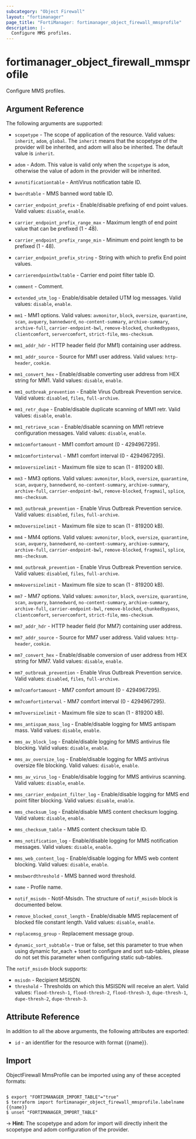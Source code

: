 ```yaml
---
subcategory: "Object Firewall"
layout: "fortimanager"
page_title: "FortiManager: fortimanager_object_firewall_mmsprofile"
description: |-
  Configure MMS profiles.
---
```


# fortimanager_object_firewall_mmsprofile
Configure MMS profiles.

## Argument Reference


The following arguments are supported:

* `scopetype` - The scope of application of the resource. Valid values: `inherit`, `adom`, `global`. The `inherit` means that the scopetype of the provider will be inherited, and adom will also be inherited. The default value is `inherit`.
* `adom` - Adom. This value is valid only when the `scopetype` is `adom`, otherwise the value of adom in the provider will be inherited.

* `avnotificationtable` - AntiVirus notification table ID.
* `bwordtable` - MMS banned word table ID.
* `carrier_endpoint_prefix` - Enable/disable prefixing of end point values. Valid values: `disable`, `enable`.

* `carrier_endpoint_prefix_range_max` - Maximum length of end point value that can be prefixed (1 - 48).
* `carrier_endpoint_prefix_range_min` - Minimum end point length to be prefixed (1 - 48).
* `carrier_endpoint_prefix_string` - String with which to prefix End point values.
* `carrierendpointbwltable` - Carrier end point filter table ID.
* `comment` - Comment.
* `extended_utm_log` - Enable/disable detailed UTM log messages. Valid values: `disable`, `enable`.

* `mm1` - MM1 options. Valid values: `avmonitor`, `block`, `oversize`, `quarantine`, `scan`, `avquery`, `bannedword`, `no-content-summary`, `archive-summary`, `archive-full`, `carrier-endpoint-bwl`, `remove-blocked`, `chunkedbypass`, `clientcomfort`, `servercomfort`, `strict-file`, `mms-checksum`.

* `mm1_addr_hdr` - HTTP header field (for MM1) containing user address.
* `mm1_addr_source` - Source for MM1 user address. Valid values: `http-header`, `cookie`.

* `mm1_convert_hex` - Enable/disable converting user address from HEX string for MM1. Valid values: `disable`, `enable`.

* `mm1_outbreak_prevention` - Enable Virus Outbreak Prevention service. Valid values: `disabled`, `files`, `full-archive`.

* `mm1_retr_dupe` - Enable/disable duplicate scanning of MM1 retr. Valid values: `disable`, `enable`.

* `mm1_retrieve_scan` - Enable/disable scanning on MM1 retrieve configuration messages. Valid values: `disable`, `enable`.

* `mm1comfortamount` - MM1 comfort amount (0 - 4294967295).
* `mm1comfortinterval` - MM1 comfort interval (0 - 4294967295).
* `mm1oversizelimit` - Maximum file size to scan (1 - 819200 kB).
* `mm3` - MM3 options. Valid values: `avmonitor`, `block`, `oversize`, `quarantine`, `scan`, `avquery`, `bannedword`, `no-content-summary`, `archive-summary`, `archive-full`, `carrier-endpoint-bwl`, `remove-blocked`, `fragmail`, `splice`, `mms-checksum`.

* `mm3_outbreak_prevention` - Enable Virus Outbreak Prevention service. Valid values: `disabled`, `files`, `full-archive`.

* `mm3oversizelimit` - Maximum file size to scan (1 - 819200 kB).
* `mm4` - MM4 options. Valid values: `avmonitor`, `block`, `oversize`, `quarantine`, `scan`, `avquery`, `bannedword`, `no-content-summary`, `archive-summary`, `archive-full`, `carrier-endpoint-bwl`, `remove-blocked`, `fragmail`, `splice`, `mms-checksum`.

* `mm4_outbreak_prevention` - Enable Virus Outbreak Prevention service. Valid values: `disabled`, `files`, `full-archive`.

* `mm4oversizelimit` - Maximum file size to scan (1 - 819200 kB).
* `mm7` - MM7 options. Valid values: `avmonitor`, `block`, `oversize`, `quarantine`, `scan`, `avquery`, `bannedword`, `no-content-summary`, `archive-summary`, `archive-full`, `carrier-endpoint-bwl`, `remove-blocked`, `chunkedbypass`, `clientcomfort`, `servercomfort`, `strict-file`, `mms-checksum`.

* `mm7_addr_hdr` - HTTP header field (for MM7) containing user address.
* `mm7_addr_source` - Source for MM7 user address. Valid values: `http-header`, `cookie`.

* `mm7_convert_hex` - Enable/disable conversion of user address from HEX string for MM7. Valid values: `disable`, `enable`.

* `mm7_outbreak_prevention` - Enable Virus Outbreak Prevention service. Valid values: `disabled`, `files`, `full-archive`.

* `mm7comfortamount` - MM7 comfort amount (0 - 4294967295).
* `mm7comfortinterval` - MM7 comfort interval (0 - 4294967295).
* `mm7oversizelimit` - Maximum file size to scan (1 - 819200 kB).
* `mms_antispam_mass_log` - Enable/disable logging for MMS antispam mass. Valid values: `disable`, `enable`.

* `mms_av_block_log` - Enable/disable logging for MMS antivirus file blocking. Valid values: `disable`, `enable`.

* `mms_av_oversize_log` - Enable/disable logging for MMS antivirus oversize file blocking. Valid values: `disable`, `enable`.

* `mms_av_virus_log` - Enable/disable logging for MMS antivirus scanning. Valid values: `disable`, `enable`.

* `mms_carrier_endpoint_filter_log` - Enable/disable logging for MMS end point filter blocking. Valid values: `disable`, `enable`.

* `mms_checksum_log` - Enable/disable MMS content checksum logging. Valid values: `disable`, `enable`.

* `mms_checksum_table` - MMS content checksum table ID.
* `mms_notification_log` - Enable/disable logging for MMS notification messages. Valid values: `disable`, `enable`.

* `mms_web_content_log` - Enable/disable logging for MMS web content blocking. Valid values: `disable`, `enable`.

* `mmsbwordthreshold` - MMS banned word threshold.
* `name` - Profile name.
* `notif_msisdn` - Notif-Msisdn. The structure of `notif_msisdn` block is documented below.
* `remove_blocked_const_length` - Enable/disable MMS replacement of blocked file constant length. Valid values: `disable`, `enable`.

* `replacemsg_group` - Replacement message group.
* `dynamic_sort_subtable` - true or false, set this parameter to true when using dynamic for_each + toset to configure and sort sub-tables, please do not set this parameter when configuring static sub-tables.

The `notif_msisdn` block supports:

* `msisdn` - Recipient MSISDN.
* `threshold` - Thresholds on which this MSISDN will receive an alert. Valid values: `flood-thresh-1`, `flood-thresh-2`, `flood-thresh-3`, `dupe-thresh-1`, `dupe-thresh-2`, `dupe-thresh-3`.



## Attribute Reference

In addition to all the above arguments, the following attributes are exported:
* `id` - an identifier for the resource with format {{name}}.

## Import

ObjectFirewall MmsProfile can be imported using any of these accepted formats:
```

$ export "FORTIMANAGER_IMPORT_TABLE"="true"
$ terraform import fortimanager_object_firewall_mmsprofile.labelname {{name}}
$ unset "FORTIMANAGER_IMPORT_TABLE"
```
-> **Hint:** The scopetype and adom for import will directly inherit the scopetype and adom configuration of the provider.
